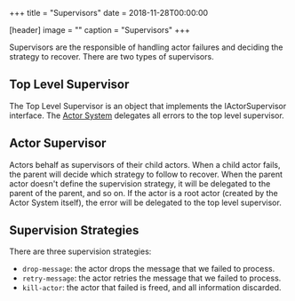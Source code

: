 +++
title = "Supervisors"
date = 2018-11-28T00:00:00

[header]
image = ""
caption = "Supervisors"
+++

Supervisors are the responsible of handling actor failures and deciding the strategy to recover. There are two types
of supervisors.

## Top Level Supervisor

The Top Level Supervisor is an object that implements the IActorSupervisor interface. The 
[Actor System](/architecture/actor-system) delegates all errors to the top level supervisor.

## Actor Supervisor

Actors behalf as supervisors of their child actors. When a child actor fails, the parent will decide
which strategy to follow to recover. When the parent actor doesn't define the supervision strategy, it will
be delegated to the parent of the parent, and so on. If the actor is a root actor (created by the
Actor System itself), the error will be delegated to the top level supervisor.

## Supervision Strategies

There are three supervision strategies:

* `drop-message`: the actor drops the message that we failed to process.
* `retry-message`: the actor retries the message that we failed to process.
* `kill-actor`: the actor that failed is freed, and all information discarded.